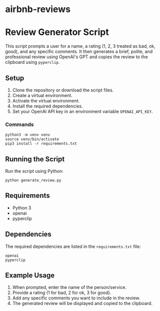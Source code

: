 # airbnb-reviews
# Review Generator Script

This script prompts a user for a name, a rating (1, 2, 3 treated as bad, ok, good), and any specific comments. It then generates a brief, polite, and professional review using OpenAI's GPT and copies the review to the clipboard using `pyperclip`.

## Setup

1. Clone the repository or download the script files.
2. Create a virtual environment.
3. Activate the virtual environment.
4. Install the required dependencies.
5. Set your OpenAI API key in an environment variable `OPENAI_API_KEY`.

### Commands

```shell
python3 -m venv venv
source venv/bin/activate
pip3 install -r requirements.txt
```

## Running the Script

Run the script using Python:

```shell
python generate_review.py
```

## Requirements

- Python 3
- openai
- pyperclip

## Dependencies

The required dependencies are listed in the `requirements.txt` file:

```text
openai
pyperclip
```

## Example Usage

1. When prompted, enter the name of the person/service.
2. Provide a rating (1 for bad, 2 for ok, 3 for good).
3. Add any specific comments you want to include in the review.
4. The generated review will be displayed and copied to the clipboard.
